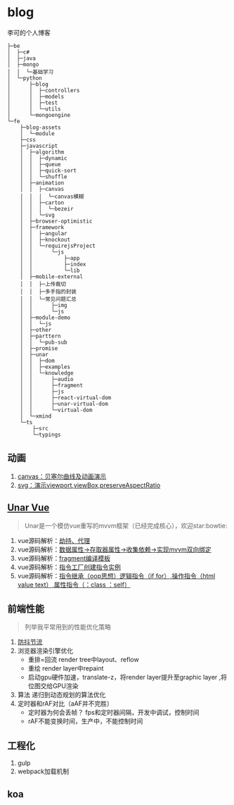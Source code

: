 # blog
李可的个人博客
```
├─be
│  ├─c#
│  ├─java
│  ├─mongo
│  │  └─基础学习
│  └─python
│      ├─blog
│      │  ├─controllers
│      │  ├─models
│      │  ├─test
│      │  └─utils
│      └─mongoengine
└─fe
    ├─blog-assets
    │  └─module
    ├─css
    ├─javascript
    │  ├─algorithm
    │  │  ├─dynamic
    │  │  ├─queue
    │  │  ├─quick-sort
    │  │  └─shuffle
    │  ├─animation
    │  │  ├─canvas
    │  │  │  └─canvas模糊
    │  │  ├─carton
    │  │  │  └─bezeir
    │  │  └─svg
    │  ├─browser-optimistic
    │  ├─framework
    │  │  ├─angular
    │  │  ├─knockout
    │  │  └─requirejsProject
    │  │      └─js
    │  │          ├─app
    │  │          ├─index
    │  │          └─lib
    │  ├─mobile-external
    │  │  ├─上传裁切
    │  │  ├─多手指的封装
    │  │  └─常见问题汇总
    │  │      ├─img
    │  │      └─js
    │  ├─module-demo
    │  │  └─js
    │  ├─other
    │  ├─parttern
    │  │  └─pub-sub
    │  ├─promise
    │  ├─unar
    │  │  ├─dom
    │  │  ├─examples
    │  │  └─knowledge
    │  │      ├─audio
    │  │      ├─fragment
    │  │      ├─js
    │  │      ├─react-virtual-dom
    │  │      ├─unar-virtual-dom
    │  │      └─virtual-dom
    │  └─xmind
    └─ts
        ├─src
        └─typings
```
## 动画
1. [canvas：贝塞尔曲线及动画演示](https://github.com/lkdghzh/blog/tree/master/fe/javascript/animation/carton/bezeir)
2. [svg：演示viewport,viewBox,preserveAspectRatio](https://github.com/lkdghzh/blog/blob/master/fe/javascript/animation/svg/preservrAspectRadioProgress.html)

## [Unar Vue](https://github.com/lkdghzh/unar.js)
> Unar是一个模仿vue重写的mvvm框架（已经完成核心），欢迎star:bowtie:
1. vue源码解析：[劫持、代理](https://github.com/lkdghzh/unar.js/blob/master/packages/instance/config.js#L11)
1. vue源码解析：[数据属性->存取器属性->收集依赖->实现mvvm双向绑定](https://github.com/lkdghzh/unar.js/blob/master/packages/instance/config.js#L59)
1. vue源码解析：[fragment编译模板](https://github.com/lkdghzh/unar.js/blob/master/packages/view/compile.js#L4)
1. vue源码解析：[指令工厂创建指令实例](https://github.com/lkdghzh/unar.js/blob/master/packages/view/compile.js#L25)
1. vue源码解析：[指令继承（oop思想）逻辑指令（if for）,操作指令（html value text）,属性指令（：class ：self）](https://github.com/lkdghzh/unar.js/tree/master/packages/view/directives)


## 前端性能
> 列举我平常用到的性能优化策略
1. [防抖节流](https://github.com/lkdghzh/blog/blob/master/fe/javascript/browser-optimistic/throttle-debounce.html)
1. 浏览器渲染引擎优化
    + 重排=回流 render tree中layout、reflow
    + 重绘 render layer中repaint
    + 启动gpu硬件加速，translate-z，将render layer提升至graphic layer ,将位图交给GPU渲染
1. 算法 递归到动态规划的算法优化
1. 定时器和rAF对比（aAF并不完胜）
    + 定时器为何会丢帧？ fps和定时器间隔，开发中调试，控制时间
    + rAF不能变换时间，生产中，不能控制时间

## 工程化
1. gulp
1. webpack加载机制

## koa





